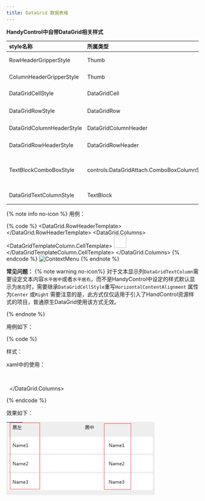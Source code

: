 ```yaml
---
title: DataGrid 数据表格
---
```


**HandyControl中自带DataGrid相关样式**

| style名称                 | 所属类型                                    | 用途描述                                               |
| :------------------------ | :------------------------------------------ | :----------------------------------------------------- |
| RowHeaderGripperStyle     | Thumb                                       | RowHeader的可拖拽样式                                  |
| ColumnHeaderGripperStyle  | Thumb                                       | ColumnHeader可拖拽样式                                 |
| DataGridCellStyle         | DataGridCell                                | DataGrid数据列样式                                     |
| DataGridRowStyle          | DataGridRow                                 | DataGrid数据行样式                                     |
| DataGridColumnHeaderStyle | DataGridColumnHeader                        | DataGrid列头样式                                       |
| DataGridRowHeaderStyle    | DataGridRowHeader                           | DataGrid行头样式                                       |
| TextBlockComboBoxStyle    | controls:DataGridAttach.ComboBoxColumnStyle | DataGrid附加属性文本框下拉列的非编辑模式下文本显示样式 |
| DataGridTextColumnStyle   | TextBlock                                   | DataGrid文本列样式                                     |

{% note info no-icon %}
用例：

{% code %}
<DataGrid HeadersVisibility="All" RowHeaderWidth="60" AutoGenerateColumns="False" ItemsSource="{Binding DataList}">
    <DataGrid.RowHeaderTemplate>
        <DataTemplate>
            <CheckBox IsChecked="{Binding IsSelected,RelativeSource={RelativeSource AncestorType=DataGridRow}}"/>
        </DataTemplate>
    </DataGrid.RowHeaderTemplate>
    <DataGrid.Columns>
        <DataGridTextColumn IsReadOnly="True" Width="80" CanUserResize="False" Binding="{Binding Index}" Header="{x:Static langs:Lang.Index}"/>
        <DataGridTemplateColumn Width="60" CanUserResize="False">
            <DataGridTemplateColumn.CellTemplate>
                <DataTemplate>
                    <Image Source="{Binding ImgPath}" Width="32" Height="32" Stretch="Uniform"/>
                </DataTemplate>
            </DataGridTemplateColumn.CellTemplate>
        </DataGridTemplateColumn>
        <DataGridTextColumn Width="1*" Binding="{Binding Name}" Header="{x:Static langs:Lang.Name}"/>
        <DataGridCheckBoxColumn Width="100" CanUserResize="False" Binding="{Binding IsSelected}" Header="{x:Static langs:Lang.Selected}"/>
        <DataGridComboBoxColumn ItemsSource="{Binding Source={StaticResource DemoTypes}}" Width="100" CanUserResize="False" SelectedValueBinding="{Binding Type}" Header="{x:Static langs:Lang.Type}"/>
        <DataGridTextColumn Width="1*" Binding="{Binding Remark}" Header="{x:Static langs:Lang.Remark}"/>
    </DataGrid.Columns>
</DataGrid>
{% endcode %}
![ContextMenu](https://raw.githubusercontent.com/NaBian/HandyControl/master/Resources/DataGrid.png)
{% endnote %}

**常见问题：**
{% note warning  no-icon%}
对于文本显示列`DataGridTextColumn`需要设定文本内容`水平居中`或者`水平居右`，而不是HandyControl中设定的样式默认显示为`居左`时，需要继承`DataGridCellStyle`重写`HorizontalContentAlignment` 属性为`Center` 或`Right` 需要注意的是，此方式仅仅适用于引入了HandControl资源样式的项目，普通原生DataGrid使用该方式无效。

{% endnote %}

用例如下：

{% code %}

样式：

<Style x:Key="DataGridTextCenterColumnStyle" TargetType="DataGridCell" BasedOn="{StaticResource DataGridCellStyle}">
    <Setter Property="HorizontalContentAlignment" Value="Center"/>
</Style>

xaml中的使用：

<DataGrid ItemsSource="{Binding Datas}" AutoGenerateColumns="False">
            <DataGrid.Columns>
                <DataGridTextColumn Header="居左" Binding="{Binding Name}" Width="*">

​				</DataGridTextColumn>
​                <DataGridTextColumn Header="居中" CellStyle="{StaticResource DataGridTextCenterColumnStyle}" Width="*" Binding="{Binding Name}">

​				</DataGridTextColumn>
​            </DataGrid.Columns>
</DataGrid>

{% endcode %}

效果如下：

![DataGridWarning01](../images/DataGrid-Warning01.png)
